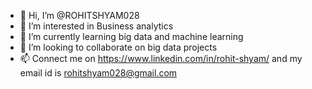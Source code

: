 - 👋 Hi, I’m @ROHITSHYAM028
- 👀 I’m interested in Business analytics
- 🌱 I’m currently learning big data and machine learning
- 💞️ I’m looking to collaborate on big data projects
- 📫 Connect me on https://www.linkedin.com/in/rohit-shyam/  and my email id is rohitshyam028@gmail.com

<!---
ROHITSHYAM028/ROHITSHYAM028 is a ✨ special ✨ repository because its `README.md` (this file) appears on your GitHub profile.
You can click the Preview link to take a look at your changes.
--->
